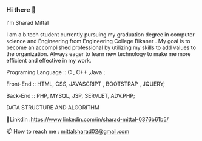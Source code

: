 ### Hi there 👋
  I'm Sharad Mittal




I am a b.tech student currently pursuing my graduation degree in computer science and Engineering from Engineering College Bikaner . 
My goal is to become an accomplished professional by utilizing my skills to add values to the organization. Always eager to learn new technology to make me more efficient and effective in my work.



Programing Language :: C , C++ ,Java ;




Front-End :: HTML,  CSS, JAVASCRIPT , BOOTSTRAP , JQUERY;

Back-End :: PHP, MYSQL, JSP, SERVLET, ADV.PHP;


DATA STRUCTURE AND ALGORITHM


💞️Linkdin :https://www.linkedin.com/in/sharad-mittal-0376b61b5/



📫 How to reach me : mittalsharad02@gmail.com 

<!--
**itsmittal02/itsmittal02** is a ✨ _special_ ✨ repository because its `README.md` (this file) appears on your GitHub profile.

Here are some ideas to get you started:

- 🔭 I’m currently working on ...
- 🌱 I’m currently learning ...
- 👯 I’m looking to collaborate on ...
- 🤔 I’m looking for help with ...
- 💬 Ask me about ...
- 📫 How to reach me: ...
- 😄 Pronouns: ...
- ⚡ Fun fact: ...
-->


